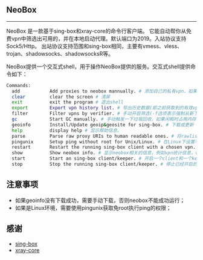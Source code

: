 ## NeoBox
----------------
NeoBox 是一款基于sing-box和xray-core的命令行客户端。
它能自动帮你从免费vpn中筛选出可用的，并在本地启动代理。默认端口为2019。入站协议支持Sock5/Http。
出站协议支持范围和sing-box相同，主要有vmess、vless、trojan、shadowsocks、shadowsocksR等。

NeoBox提供一个交互式shell，用于操作NeoBox提供的服务。交互式shell提供命令如下：
```bash
Commands:
  add           Add proxies to neobox mannually. # 添加自己的私有vpn，如果你已有的话
  clear         clear the screen # 清屏
  exit          exit the program # 退出shell
  export        Export vpn history list. # 导出历史数据(即之前获取到的有效vpn)到json文件
  filter        Filter vpns by verifier. # 手动开启筛选(-f选项表示强制从新下载文件，-hs选项表示历史数据也加入待筛选队列之中)
  gc            Start GC manually. # 手动触发一下垃圾回收，如果闲暇时占用内存较多(待测试)。
  geoinfo       Install/Update geoip&geosite for sing-box. # 下载或更新 geoip.db以及geosite.db
  help          display help # 显示帮助信息。
  parse         Parse raw proxy URIs to human readable ones. # 将rawlist解析为人类能读懂的格式，主要用于发现proxy uri的规则。
  pingunix      Setup ping without root for Unix/Linux. # 在Linux下设置不需要root权限的ping操作。
  restart       Restart the running sing-box client with a chosen vpn. [restart vpn_index] # 从新启动一个client，使用指定的vpn_index。
  show          Show neobox info. # 显示neobox相关的信息，例如vpn统计信息，vpn可用列表，neobox运行情况，当前正在使用的vpn等等。
  start         Start an sing-box client/keeper. # 开启一个client和一个keeper。
  stop          Stop the running sing-box client/keeper. # 停止已经开启的client和keeper。
```

## 注意事项
- 如果geoinfo没有下载成功，需要手动下载，否则neobox不能成功运行；
- 如果是Linux环境，需要使用pingunix获取免root执行ping的权限；

## 感谢
- [sing-box](https://github.com/SagerNet/sing-box)
- [xray-core](https://github.com/XTLS/Xray-core)
